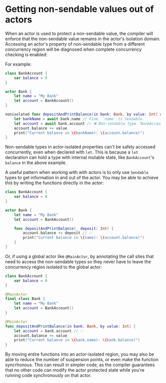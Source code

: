 # Getting non-sendable values out of actors

When an actor is used to protect a non-sendable value, the compiler will enforce that the non-sendable value remains in the actor's isolation domain. Accessing an actor's property of non-sendable type from a different concurrency region will be diagnosed when complete concurrency checking is enabled:

For example:

```swift
class BankAccount {
    var balance = 0
}

actor Bank {
    let name = "My Bank"
    let account = BankAccount()
}

nonisolated func depositAndPrintBalance(in bank: Bank, by value: Int) async {
    let bankName = await bank.name // Fine, `name` is Sendable.
    let account = await bank.account // ❌ Non-sendable type 'BankAccount' of property 'acount' cannot exit actor-isolated context
    account.balance += value
    print("Current balance in \(bankName): \(account.balance)")
}
```

Non-sendable types in actor-isolated properties can't be safely accessed concurrently, even when declared with `let`. This is because a `let` declaration can hold a type with internal mutable state, like `BankAccount`'s `balance` in the above example.

A useful pattern when working with with actors is to only use `Sendable` types to get information in and out of the actor. You may be able to achieve this by writing the functions directly in the actor:

```swift
class BankAccount {
    var balance = 0
}

actor Bank {
    let name = "My Bank"
    let account = BankAccount()

    func depositAndPrintBalance(_ deposit: Int) {
        account.balance += deposit // ✅
        print("Current balance in \(name): \(account.balance)")
    }
}
```

Or, if using a global actor like `@MainActor`, by annotating the call sites that need to access the non-sendable types so they never have to leave the concurrency region isolated to the global actor:

```swift
class BankAccount {
    var balance = 0
}

@MainActor 
final class Bank {
    let name = "My Bank"
    let account = BankAccount()
}

@MainActor 
func depositAndPrintBalance(in bank: Bank, by value: Int) {
    let account = bank.account // ✅
    account.balance += value
    print("Current balance in \(bank.name): \(bank.balance)")
}
```

By moving entire functions into an actor-isolated region, you may also be able to reduce the number of suspension points, or even make the function syncrhonous. This can result in simpler code, as the compiler guarantees that no other code can modify the actor protected state while you're running code synchronously on that actor.
